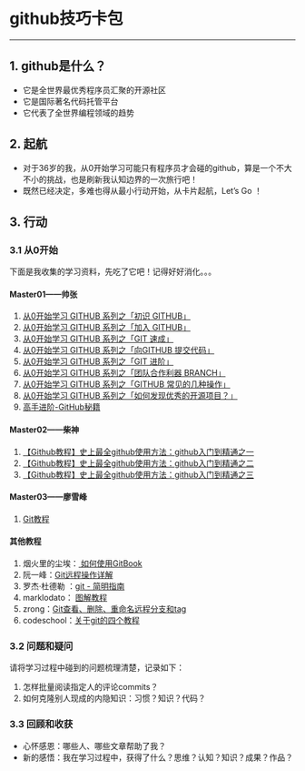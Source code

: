 # github技巧卡包 #

----------

## **1. github是什么？** ##

- 它是全世界最优秀程序员汇聚的开源社区
- 它是国际著名代码托管平台
- 它代表了全世界编程领域的趋势

## **2. 起航** ##

- 对于36岁的我，从0开始学习可能只有程序员才会碰的github，算是一个不大不小的挑战，也是刷新我认知边界的一次旅行吧！
- 既然已经决定，多难也得从最小行动开始，从卡片起航，Let’s Go ！

## 3. 行动 ##

### **3.1 从0开始** ###

下面是我收集的学习资料，先吃了它吧！记得好好消化。。。

#### Master01——帅张 ####
1. [从0开始学习 GITHUB 系列之「初识 GITHUB」](http://stormzhang.com/github/2016/05/25/learn-github-from-zero1/)
2. [从0开始学习 GITHUB 系列之「加入 GITHUB」](http://stormzhang.com/github/2016/05/26/learn-github-from-zero2/)
3. [从0开始学习 GITHUB 系列之「GIT 速成」](http://stormzhang.com/github/2016/05/30/learn-github-from-zero3/")
4. [从0开始学习 GITHUB 系列之「向GITHUB 提交代码」](http://stormzhang.com/github/2016/06/04/learn-github-from-zero4/)
5. [从0开始学习 GITHUB 系列之「GIT 进阶」](http://stormzhang.com/github/2016/06/16/learn-github-from-zero5/)
6. [从0开始学习 GITHUB 系列之「团队合作利器 BRANCH」](http://stormzhang.com/github/2016/07/09/learn-from-github-from-zero6/)
7. [从0开始学习 GITHUB 系列之「GITHUB 常见的几种操作」](http://stormzhang.com/github/2016/09/21/learn-github-from-zero8/) 
8. [从0开始学习 GITHUB 系列之「如何发现优秀的开源项目？」](http://stormzhang.com/github/2016/07/28/learn-github-from-zero7/)
9. [高手进阶-GitHub秘籍](https://snowdream86.gitbooks.io/github-cheat-sheet/content/zh/index.html)

#### Master02——柴神 ####
1. [【Github教程】史上最全github使用方法：github入门到精通之一](http://blog.csdn.net/chaishen10000/article/details/52444384)
2. [【Github教程】史上最全github使用方法：github入门到精通之二](http://blog.csdn.net/chaishen10000/article/details/52444421)
3. [【Github教程】史上最全github使用方法：github入门到精通之三](http://blog.csdn.net/chaishen10000/article/details/52451273)

#### Master03——廖雪峰 ####

1. [Git教程](http://www.liaoxuefeng.com/wiki/0013739516305929606dd18361248578c67b8067c8c017b000)

#### 其他教程 ####

1. 烟火里的尘埃：[ 如何使用GitBook](http://www.jianshu.com/p/11d5ca7c239b)
2. 阮一峰：[Git远程操作详解](http://www.ruanyifeng.com/blog/2014/06/git_remote.html)
3. 罗杰·杜德勒 ：[git - 简明指南](http://rogerdudler.github.io/git-guide/index.zh.html)
4. marklodato： [图解教程](http://marklodato.github.io/visual-git-guide/index-zh-cn.html)
5. zrong：[Git查看、删除、重命名远程分支和tag](http://zengrong.net/post/1746.htm)
6. codeschool：[关于git的四个教程](https://www.codeschool.com/search?utf8=%E2%9C%93&loc=hero&query=git)

### 3.2 问题和疑问 ###
请将学习过程中碰到的问题梳理清楚，记录如下：

1. 怎样批量阅读指定人的评论commits？
2. 如何克隆别人现成的内隐知识：习惯？知识？代码？


### 3.3 回顾和收获 ###
- 心怀感恩：哪些人、哪些文章帮助了我？
- 新的感悟：我在学习过程中，获得了什么？思维？认知？知识？成果？作品？










